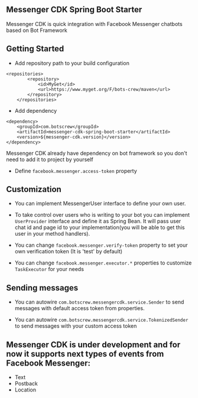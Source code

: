 ## Messenger CDK Spring Boot Starter

Messenger CDK is quick integration with Facebook Messenger chatbots based on Bot Framework

## Getting Started

* Add repository path to your build configuration

```
<repositories>
		<repository>
			<id>MyGet</id>
			<url>https://www.myget.org/F/bots-crew/maven</url>
		</repository>
	</repositories>
```
* Add dependency
```
<dependency>
    <groupId>com.botscrew</groupId>
    <artifactId>messenger-cdk-spring-boot-starter</artifactId>
    <version>${messenger-cdk.version}</version>
</dependency>
```

Messenger CDK already have dependency on bot framework so you don't need to add
it to project by yourself

* Define `facebook.messenger.access-token` property

## Customization

* You can implement MessengerUser interface to define your own user.

* To take control over users who is writing to your bot you can implement
`UserProvider` interface and define it as Spring Bean. It will pass user chat id
and page id to your implementation(you will be able to get this user in your 
method handlers).

* You can change `facebook.messenger.verify-token` property to set your own verification token
(It is 'test' by default)

* You can change `facebook.messenger.executor.*` properties to customize `TaskExecutor` for your needs


## Sending messages 
* You can autowire `com.botscrew.messengercdk.service.Sender` 
    to send messages with default access token from properties.

* You can autowire `com.botscrew.messengercdk.service.TokenizedSender`
    to send messages with your custom access token


## Messenger CDK is under development and for now it supports next types of events from Facebook Messenger:
* Text
* Postback
* Location

